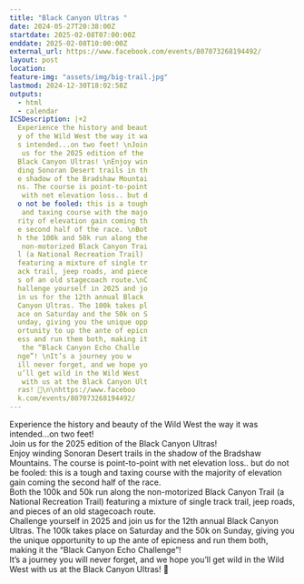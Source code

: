 ```yaml
---
title: "Black Canyon Ultras "
date: 2024-05-27T20:38:00Z
startdate: 2025-02-08T07:00:00Z
enddate: 2025-02-08T10:00:00Z
external_url: https://www.facebook.com/events/807073268194492/
layout: post
location: 
feature-img: "assets/img/big-trail.jpg"
lastmod: 2024-12-30T18:02:58Z
outputs:
  - html
  - calendar
ICSDescription: |+2
  Experience the history and beaut  y of the Wild West the way it wa  s intended...on two feet! \nJoin   us for the 2025 edition of the   Black Canyon Ultras! \nEnjoy win  ding Sonoran Desert trails in th  e shadow of the Bradshaw Mountai  ns. The course is point-to-point   with net elevation loss.. but d  o not be fooled: this is a tough   and taxing course with the majo  rity of elevation gain coming th  e second half of the race. \nBot  h the 100k and 50k run along the   non-motorized Black Canyon Trai  l (a National Recreation Trail)   featuring a mixture of single tr  ack trail, jeep roads, and piece  s of an old stagecoach route.\nC  hallenge yourself in 2025 and jo  in us for the 12th annual Black   Canyon Ultras. The 100k takes pl  ace on Saturday and the 50k on S  unday, giving you the unique opp  ortunity to up the ante of epicn  ess and run them both, making it   the “Black Canyon Echo Challe  nge”! \nIt’s a journey you w  ill never forget, and we hope yo  u’ll get wild in the Wild West   with us at the Black Canyon Ult  ras! 🤠\n\nhttps://www.faceboo  k.com/events/807073268194492/
---
```


Experience the history and beauty of the Wild West the way it was intended...on two feet! <br>
  Join us for the 2025 edition of the Black Canyon Ultras! <br>
  Enjoy winding Sonoran Desert trails in the shadow of the Bradshaw Mountains. The course is point-to-point with net elevation loss.. but do not be fooled&#58; this is a tough and taxing course with the majority of elevation gain coming the second half of the race. <br>
  Both the 100k and 50k run along the non-motorized Black Canyon Trail (a National Recreation Trail) featuring a mixture of single track trail, jeep roads, and pieces of an old stagecoach route.<br>
  Challenge yourself in 2025 and join us for the 12th annual Black Canyon Ultras. The 100k takes place on Saturday and the 50k on Sunday, giving you the unique opportunity to up the ante of epicness and run them both, making it the “Black Canyon Echo Challenge”! <br>
  It’s a journey you will never forget, and we hope you’ll get wild in the Wild West with us at the Black Canyon Ultras! 🤠<br>
  <br>
  
